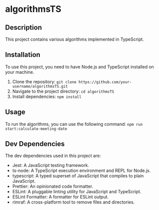 # algorithmsTS

## Description

This project contains various algorithms implemented in TypeScript.

## Installation

To use this project, you need to have Node.js and TypeScript installed on your machine.

1. Clone the repository: `git clone https://github.com/your-username/algorithmsTS.git`
2. Navigate to the project directory: `cd algorithmsTS`
3. Install dependencies: `npm install`

## Usage

To run the algorithms, you can use the following command: `npm run start:calculate-meeting-date`

## Dev Dependencies

The dev dependencies used in this project are:

- Jest: A JavaScript testing framework.
- ts-node: A TypeScript execution environment and REPL for Node.js.
- typescript: A typed superset of JavaScript that compiles to plain JavaScript.
- Prettier: An opinionated code formatter.
- ESLint: A pluggable linting utility for JavaScript and TypeScript.
- ESLint Formatter: A formatter for ESLint output.
- rimraf: A cross-platform tool to remove files and directories.
